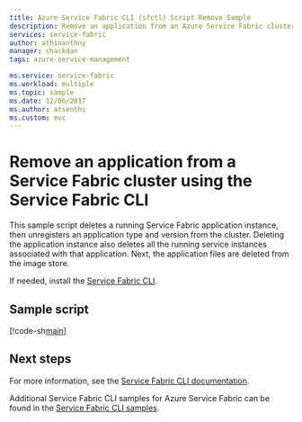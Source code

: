 ```yaml
---
title: Azure Service Fabric CLI (sfctl) Script Remove Sample
description: Remove an application from an Azure Service Fabric cluster using the Azure Service Fabric CLI
services: service-fabric
author: athinanthny
manager: chackdan
tags: azure-service-management

ms.service: service-fabric
ms.workload: multiple
ms.topic: sample
ms.date: 12/06/2017
ms.author: atsenthi
ms.custom: mvc
---
```


# Remove an application from a Service Fabric cluster using the Service Fabric CLI

This sample script deletes a running Service Fabric application instance, then unregisters an application type and version from the cluster.  Deleting the application instance also deletes all the running service instances associated with that application. Next, the application files are deleted from the image store. 

If needed, install the [Service Fabric CLI](../service-fabric-cli.md).

## Sample script

[!code-sh[main](../../../cli_scripts/service-fabric/remove-application/remove-application.sh "Remove an application from a cluster")]

## Next steps

For more information, see the [Service Fabric CLI documentation](../service-fabric-cli.md).

Additional Service Fabric CLI samples for Azure Service Fabric can be found in the [Service Fabric CLI samples](../samples-cli.md).
